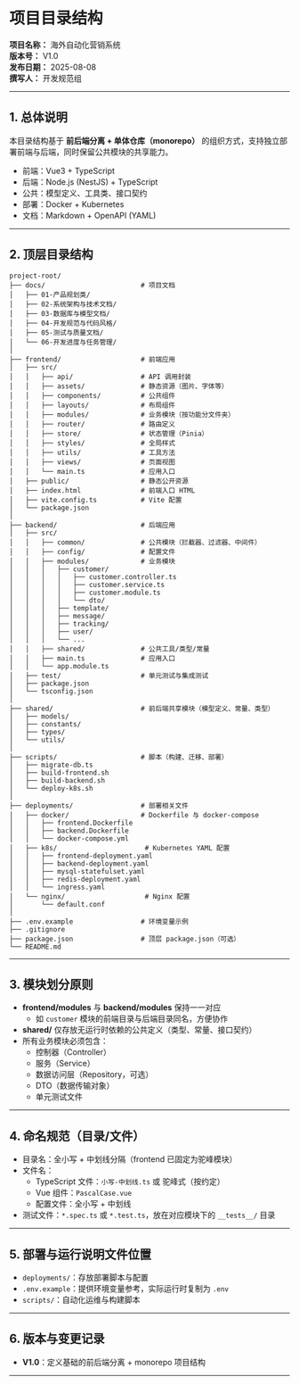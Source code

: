 # 项目目录结构
**项目名称：** 海外自动化营销系统  
**版本号：** V1.0  
**发布日期：** 2025-08-08  
**撰写人：** 开发规范组  

---

## 1. 总体说明
本目录结构基于 **前后端分离 + 单体仓库（monorepo）** 的组织方式，支持独立部署前端与后端，同时保留公共模块的共享能力。

- 前端：Vue3 + TypeScript
- 后端：Node.js (NestJS) + TypeScript
- 公共：模型定义、工具类、接口契约
- 部署：Docker + Kubernetes
- 文档：Markdown + OpenAPI (YAML)

---

## 2. 顶层目录结构

```plaintext
project-root/
├── docs/                        # 项目文档
│   ├── 01-产品规划类/
│   ├── 02-系统架构与技术文档/
│   ├── 03-数据库与模型文档/
│   ├── 04-开发规范与代码风格/
│   ├── 05-测试与质量文档/
│   └── 06-开发进度与任务管理/
│
├── frontend/                    # 前端应用
│   ├── src/
│   │   ├── api/                 # API 调用封装
│   │   ├── assets/              # 静态资源（图片、字体等）
│   │   ├── components/          # 公共组件
│   │   ├── layouts/             # 布局组件
│   │   ├── modules/             # 业务模块（按功能分文件夹）
│   │   ├── router/              # 路由定义
│   │   ├── store/               # 状态管理（Pinia）
│   │   ├── styles/              # 全局样式
│   │   ├── utils/               # 工具方法
│   │   ├── views/               # 页面视图
│   │   └── main.ts              # 应用入口
│   ├── public/                  # 静态公开资源
│   ├── index.html               # 前端入口 HTML
│   ├── vite.config.ts           # Vite 配置
│   └── package.json
│
├── backend/                     # 后端应用
│   ├── src/
│   │   ├── common/              # 公共模块（拦截器、过滤器、中间件）
│   │   ├── config/              # 配置文件
│   │   ├── modules/             # 业务模块
│   │   │   ├── customer/
│   │   │   │   ├── customer.controller.ts
│   │   │   │   ├── customer.service.ts
│   │   │   │   ├── customer.module.ts
│   │   │   │   └── dto/
│   │   │   ├── template/
│   │   │   ├── message/
│   │   │   ├── tracking/
│   │   │   ├── user/
│   │   │   └── ...
│   │   ├── shared/              # 公共工具/类型/常量
│   │   ├── main.ts              # 应用入口
│   │   └── app.module.ts
│   ├── test/                    # 单元测试与集成测试
│   ├── package.json
│   └── tsconfig.json
│
├── shared/                      # 前后端共享模块（模型定义、常量、类型）
│   ├── models/
│   ├── constants/
│   ├── types/
│   └── utils/
│
├── scripts/                     # 脚本（构建、迁移、部署）
│   ├── migrate-db.ts
│   ├── build-frontend.sh
│   ├── build-backend.sh
│   └── deploy-k8s.sh
│
├── deployments/                 # 部署相关文件
│   ├── docker/                  # Dockerfile 与 docker-compose
│   │   ├── frontend.Dockerfile
│   │   ├── backend.Dockerfile
│   │   └── docker-compose.yml
│   ├── k8s/                      # Kubernetes YAML 配置
│   │   ├── frontend-deployment.yaml
│   │   ├── backend-deployment.yaml
│   │   ├── mysql-statefulset.yaml
│   │   ├── redis-deployment.yaml
│   │   └── ingress.yaml
│   └── nginx/                    # Nginx 配置
│       └── default.conf
│
├── .env.example                 # 环境变量示例
├── .gitignore
├── package.json                 # 顶层 package.json（可选）
└── README.md
```

---

## 3. 模块划分原则
- **frontend/modules** 与 **backend/modules** 保持一一对应
  - 如 `customer` 模块的前端目录与后端目录同名，方便协作
- **shared/** 仅存放无运行时依赖的公共定义（类型、常量、接口契约）
- 所有业务模块必须包含：
  - 控制器（Controller）
  - 服务（Service）
  - 数据访问层（Repository，可选）
  - DTO（数据传输对象）
  - 单元测试文件

---

## 4. 命名规范（目录/文件）
- 目录名：全小写 + 中划线分隔（frontend 已固定为驼峰模块）
- 文件名：
  - TypeScript 文件：`小写-中划线.ts` 或 驼峰式（按约定）
  - Vue 组件：`PascalCase.vue`
  - 配置文件：全小写 + 中划线
- 测试文件：`*.spec.ts` 或 `*.test.ts`，放在对应模块下的 `__tests__/` 目录

---

## 5. 部署与运行说明文件位置
- `deployments/`：存放部署脚本与配置
- `.env.example`：提供环境变量参考，实际运行时复制为 `.env`
- `scripts/`：自动化运维与构建脚本

---

## 6. 版本与变更记录
- **V1.0**：定义基础的前后端分离 + monorepo 项目结构

---